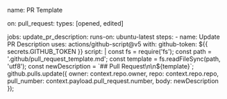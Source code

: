 name: PR Template

on:
  pull_request:
    types: [opened, edited]

jobs:
  update_pr_description:
    runs-on: ubuntu-latest
    steps:
      - name: Update PR Description
        uses: actions/github-script@v5
        with:
          github-token: ${{ secrets.GITHUB_TOKEN }}
          script: |
            const fs = require('fs');
            const path = '.github/pull_request_template.md';
            const template = fs.readFileSync(path, 'utf8');
            const newDescription = `## Pull Request\n\n${template}`;
            github.pulls.update({
              owner: context.repo.owner,
              repo: context.repo.repo,
              pull_number: context.payload.pull_request.number,
              body: newDescription
            });
